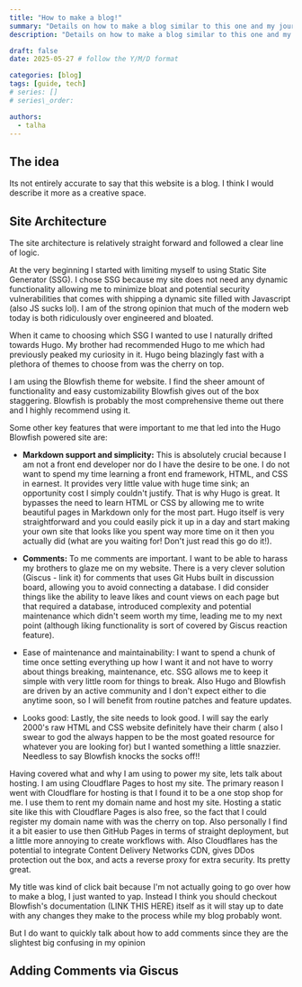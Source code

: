 ```yaml
---
title: "How to make a blog!"
summary: "Details on how to make a blog similar to this one and my journey getting here!"
description: "Details on how to make a blog similar to this one and my journey getting here!"

draft: false
date: 2025-05-27 # follow the Y/M/D format 

categories: [blog]
tags: [guide, tech]
# series: []
# series\_order: 

authors:
  - talha
---
```


## The idea

Its not entirely accurate to say that this website is a blog. I think I would describe it more as a creative space.

## Site Architecture

The site architecture is relatively straight forward and followed a clear line of logic.

At the very beginning I started with limiting myself to using Static Site Generator \(SSG\). I chose SSG because my site does not need any dynamic functionality allowing me to minimize bloat and potential security vulnerabilities that comes with shipping a dynamic site filled with Javascript \(also JS sucks lol\). I am of the strong opinion that much of the modern web today is both ridiculously over engineered and bloated.

When it came to choosing which SSG I wanted to use I naturally drifted towards Hugo. My brother had recommended Hugo to me which had previously peaked my curiosity in it. Hugo being blazingly fast with a plethora of themes to choose from was the cherry on top.

I am using the Blowfish theme for website. I find the sheer amount of functionality and easy customizability Blowfish gives out of the box staggering. Blowfish is probably the most comprehensive theme out there and I highly recommend using it.

Some other key features that were important to me that led into the Hugo Blowfish powered site are:

- **Markdown support and simplicity:** This is absolutely crucial because I am not a front end developer nor do I have the desire to be one. I do not want to spend my time learning a front end framework, HTML, and CSS in earnest. It provides very little value with huge time sink; an opportunity cost I simply couldn't justify. That is why Hugo is great. It bypasses the need to learn HTML or CSS by allowing me to write beautiful pages in Markdown only for the most part. Hugo itself is very straightforward and you could easily pick it up in a day and start making your own site that looks like you spent way more time on it then you actually did \(what are you waiting for! Don't just read this go do it!\).

- **Comments:** To me comments are important. I want to be able to harass my brothers to glaze me on my website. There is a very clever solution \(Giscus - link it\) for comments that uses Git Hubs built in discussion board, allowing you to avoid connecting a database. I did consider things like the ability to leave likes and count views on each page but that required a database, introduced complexity and potential maintenance which didn't seem worth my time, leading me to my next point \(although liking functionality is sort of covered by Giscus reaction feature\).

- Ease of maintenance and maintainability: I want to spend a chunk of time once setting everything up how I want it and not have to worry about things breaking, maintenance, etc. SSG allows me to keep it simple with very little room for things to break. Also Hugo and Blowfish are driven by an active community and I don't expect either to die anytime soon, so I will benefit from routine patches and feature updates.

- Looks good: Lastly, the site needs to look good. I will say the early 2000's raw HTML and CSS website definitely have their charm \( also I swear to god the always happen to be the most goated resource for whatever you are looking for\) but I wanted something a little snazzier. Needless to say Blowfish knocks the socks off!!

Having covered what and why I am using to power my site, lets talk about hosting. I am using Cloudflare Pages to host my site. The primary reason I went with Cloudflare for hosting is that I found it to be a one stop shop for me. I use them to rent my domain name and host my site. Hosting a static site like this with Cloudflare Pages is also free, so the fact that I could register my domain name with was the cherry on top. Also personally I find it a bit easier to use then GitHub Pages in terms of straight deployment, but a little more annoying to create workflows with. Also Cloudflares has the potential to integrate Content Delivery Networks CDN, gives DDos protection out the box, and acts a reverse proxy for extra security. Its pretty great.

My title was kind of click bait because I'm not actually going to go over how to make a blog, I just wanted to yap. Instead I think you should checkout Blowfish's documentation (LINK THIS HERE) itself as it will stay up to date with any changes they make to the process while my blog probably wont.

But I do want to quickly talk about how to add comments since they are the slightest big confusing in my opinion

## Adding Comments via Giscus
